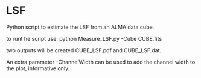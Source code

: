 # LSF
Python script to estimate the LSF from an ALMA data cube. 

to runt he script use:
python Measure_LSF.py -Cube CUBE.fits

two outputs will be created CUBE_LSF.pdf and CUBE_LSF.dat. 

An extra parameter -ChannelWidth can be used to add the channel width to the plot, informative only. 
